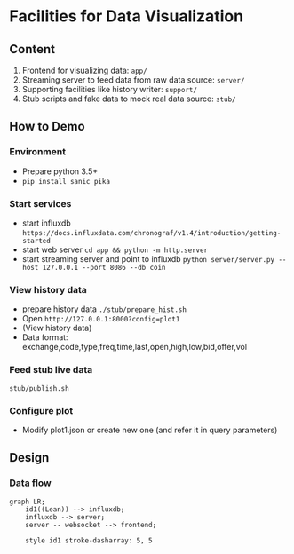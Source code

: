 # Facilities for Data Visualization

## Content

1.  Frontend for visualizing data: `app/`
2.  Streaming server to feed data from raw data source: `server/`
3.  Supporting facilities like history writer: `support/`
4.  Stub scripts and fake data to mock real data source: `stub/`

## How to Demo

### Environment

* Prepare python 3.5+
* `pip install sanic pika`

### Start services

* start influxdb `https://docs.influxdata.com/chronograf/v1.4/introduction/getting-started`
* start web server `cd app && python -m http.server`
* start streaming server and point to influxdb `python server/server.py --host 127.0.0.1 --port 8086 --db coin`

### View history data

* prepare history data `./stub/prepare_hist.sh`
* Open `http://127.0.0.1:8000?config=plot1`
* (View history data)
* Data format: exchange,code,type,freq,time,last,open,high,low,bid,offer,vol

### Feed stub live data

`stub/publish.sh`

### Configure plot

* Modify plot1.json or create new one (and refer it in query parameters)

## Design

### Data flow

```mermaid
graph LR;
    id1((Lean)) --> influxdb;
    influxdb --> server;
    server -- websocket --> frontend;

    style id1 stroke-dasharray: 5, 5
```
